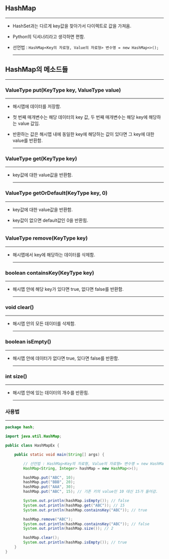 ## HashMap

---

- HashSet과는 다르게 key값을 찾아가서 다이렉트로 값을 가져옴.
- Python의 딕셔너리라고 생각하면 편함.
- 선언법 : `HashMap<Key의 자료형, Value의 자료형> 변수명 = new HashMap<>();`
    
    ---
    

## HashMap의 메소드들

---

### ValueType put(KeyType key, ValueType value)

---

- 해시맵에 데이터를 저장함.
- 첫 번째 매개변수는 해당 데이터의 key 값, 두 번째 매개변수는 해당 key에 해당하는 value 값임.
- 반환하는 값은 해시맵 내에 동일한 key에 해당하는 값이 있다면 그 key에 대한 value를 반환함.
    
    ---
    

### ValueType get(KeyType key)

---

- key값에 대한 value값을 반환함.
    
    ---
    

### ValueType getOrDefault(KeyType key, 0)

---

- key값에 대한 value값을 반환함.
- key값이 없으면 default값인 0을 반환힘.
    
    ---
    

### ValueType remove(KeyType key)

---

- 해시맵에서 key에 해당하는 데이터를 삭제함.
    
    ---
    

### boolean containsKey(KeyType key)

---

- 해시맵 안에 해당 key가 있다면 true, 없다면 false를 반환함.
    
    ---
    

### void clear()

---

- 해시맵 안의 모든 데이터를 삭제함.
    
    ---
    

### boolean isEmpty()

---

- 해시맵 안에 데이터가 없다면 true, 있다면 false를 반환함.
    
    ---
    

### int size()

---

- 해시맵 안에 있는 데이터의 개수를 반환힘.
    
    ---
    

### 사용법

---

```java
package hash;

import java.util.HashMap;

public class HashMapEx {

    public static void main(String[] args) {

        // 선언법 : HashMap<Key의 자료형, Value의 자료형> 변수명 = new HashMap<>();
        HashMap<String, Integer> hashMap = new HashMap<>();

        hashMap.put("ABC", 10);
        hashMap.put("BBB", 20);
        hashMap.put("AAA", 30);
        hashMap.put("ABC", 15); // 기존 키의 value인 10 대신 15가 들어감.

        System.out.println(hashMap.isEmpty()); // false
        System.out.println(hashMap.get("ABC")); // 15
        System.out.println(hashMap.containsKey("ABC")); // true

        hashMap.remove("ABC");
        System.out.println(hashMap.containsKey("ABC")); // false
        System.out.println(hashMap.size()); // 2

        hashMap.clear();
        System.out.println(hashMap.isEmpty()); // true
    }
}
```
